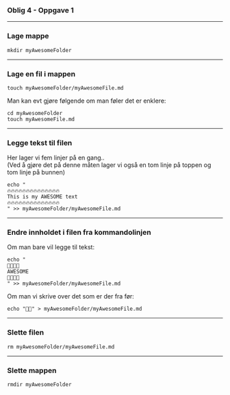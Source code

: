 ### Oblig 4 - Oppgave 1

---
### Lage mappe
```
mkdir myAwesomeFolder
```

---
### Lage en fil i mappen
```
touch myAwesomeFolder/myAwesomeFile.md
```
Man kan evt gjøre følgende om man føler det er enklere:
```
cd myAwesomeFolder
touch myAwesomeFile.md
```

---
### Legge tekst til filen
Her lager vi fem linjer på en gang..  
(Ved å gjøre det på denne måten lager vi også en tom linje på toppen og tom linje på bunnen)
```
echo "
🔥🔥🔥🔥🔥🔥🔥🔥🔥🔥🔥🔥🔥🔥
This is my AWESOME text
🔥🔥🔥🔥🔥🔥🔥🔥🔥🔥🔥🔥🔥🔥
" >> myAwesomeFolder/myAwesomeFile.md
```

---
### Endre innholdet i filen fra kommandolinjen
Om man bare vil legge til tekst:
```
echo "
💩💩💩💩
AWESOME
💩💩💩💩
" >> myAwesomeFolder/myAwesomeFile.md
```

Om man vi skrive over det som er der fra før:
```
echo "🤙🏼" > myAwesomeFolder/myAwesomeFile.md
```

---
### Slette filen
```
rm myAwesomeFolder/myAwesomeFile.md
```

---
### Slette mappen
```
rmdir myAwesomeFolder
```